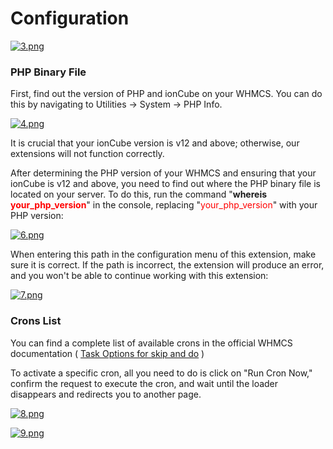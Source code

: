 # Configuration

[![3.png](https://doc.puq.info/uploads/images/gallery/2023-07/scaled-1680-/zOT3.png)](https://doc.puq.info/uploads/images/gallery/2023-07/zOT3.png)

### **PHP Binary File**

First, find out the version of PHP and ionCube on your WHMCS. You can do this by navigating to Utilities -&gt; System -&gt; PHP Info.

[![4.png](https://doc.puq.info/uploads/images/gallery/2023-07/scaled-1680-/4.png)](https://doc.puq.info/uploads/images/gallery/2023-07/4.png)

It is crucial that your ionCube version is v12 and above; otherwise, our extensions will not function correctly.

After determining the PHP version of your WHMCS and ensuring that your ionCube is v12 and above, you need to find out where the PHP binary file is located on your server. To do this, run the command "**whereis <span style="color: #ff0000;">your\_php\_version</span>**" in the console, replacing "<span style="color: #ff0000;">your\_php\_version</span>" with your PHP version:

[![6.png](https://doc.puq.info/uploads/images/gallery/2023-07/scaled-1680-/6.png)](https://doc.puq.info/uploads/images/gallery/2023-07/6.png)

When entering this path in the configuration menu of this extension, make sure it is correct. If the path is incorrect, the extension will produce an error, and you won't be able to continue working with this extension:

[![7.png](https://doc.puq.info/uploads/images/gallery/2023-07/scaled-1680-/7.png)](https://doc.puq.info/uploads/images/gallery/2023-07/7.png)

### **Crons List**

You can find a complete list of available crons in the official WHMCS documentation ( [Task Options for skip and do](https://docs.whmcs.com/Crons#:~:text=the%20respective%20invoices.-,Task%20Options%20for%20skip%20and%20do,-When%20performing%20a) )

To activate a specific cron, all you need to do is click on "Run Cron Now," confirm the request to execute the cron, and wait until the loader disappears and redirects you to another page.

[![8.png](https://doc.puq.info/uploads/images/gallery/2023-07/scaled-1680-/8.png)](https://doc.puq.info/uploads/images/gallery/2023-07/8.png)

[![9.png](https://doc.puq.info/uploads/images/gallery/2023-07/scaled-1680-/9.png)](https://doc.puq.info/uploads/images/gallery/2023-07/9.png)